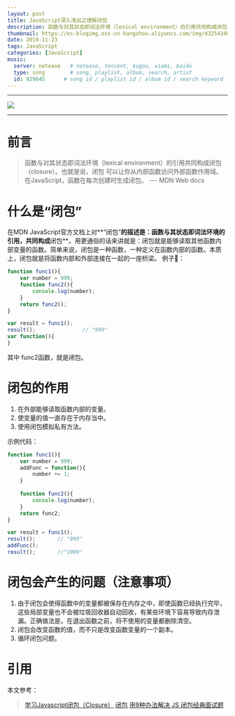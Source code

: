 ```yaml
---
layout: post
title: JavaScript深入浅出之理解闭包
description: 函数与对其状态即词法环境（lexical environment）的引用共同构成闭包（closure）。也就是说，闭包可以让你从内部函数访问外部函数作用域。在JavaScript，函数在每次创建时生成闭包。
thumbnail: https://es-blogimg.oss-cn-hangzhou.aliyuncs.com/img/d3254348-13a1-4d50-af7d-393051ee62c2.jpg
date: 2019-11-23
tags: JavaScript
categories: [JavaScript]
music:
  server: netease   # netease, tencent, kugou, xiami, baidu
  type: song        # song, playlist, album, search, artist
  id: 829845      # song id / playlist id / album id / search keyword
---
```



-------

![](https://es-blogimg.oss-cn-hangzhou.aliyuncs.com/img/d3254348-13a1-4d50-af7d-393051ee62c2.jpg)

-------
# 前言

> 函数与对其状态即词法环境（lexical environment）的引用共同构成闭包（closure）。也就是说，闭包
> 可以让你从内部函数访问外部函数作用域。在JavaScript，函数在每次创建时生成闭包。
> --- MDN Web docs

# 什么是“闭包”
在MDN JavaScript官方文档上对**“闭包”**的描述是：函数与其状态即词法环境的引用，共同构成**闭包**。用更通俗的话来讲就是：闭包就是能够读取其他函数内部变量的函数。简单来说，闭包是一种函数，一种定义在函数内部的函数。本质上，闭包就是将函数内部和外部连接在一起的一座桥梁。
例子🌰：


```js
function func1(){
    var number = 999;
    function func2(){
        console.log(number);
    }
    return func2();
}

var result = func1();
result();               // "999"
var function(){
}

```

其中 func2函数，就是闭包。

# 闭包的作用

1. 在外部能够读取函数内部的变量。
2. 使变量的值一直存在于内存当中。
3. 使用闭包模拟私有方法。

示例代码：


```js
function func1(){
    var number = 999;
    addFunc = function(){
        number += 1;
    }
    
    function func2(){
        console.log(number);
    }
    return func2;
}

var result = func1();
result();       // "999"
addFunc();
result();       //"1000"
```

# 闭包会产生的问题（注意事项）
1. 由于闭包会使得函数中的变量都被保存在内存之中，即使函数已经执行完毕，这些局部变量也不会被垃圾回收器自动回收，有某些环境下容易导致内存泄漏。正确做法是，在退出函数之前，将不使用的变量都删除清空。
2. 闭包会改变函数的值，而不只是改变函数变量的一个副本。
3. 循环闭包问题。











# 引用
本文参考：

> [学习Javascript闭包（Closure）](https://www.ruanyifeng.com/blog/2009/08/learning_javascript_closures.html)
> [闭包](https://developer.mozilla.org/zh-CN/docs/Web/JavaScript/Closures)
> [用9种办法解决 JS 闭包经典面试题](https://segmentfault.com/a/1190000003818163)